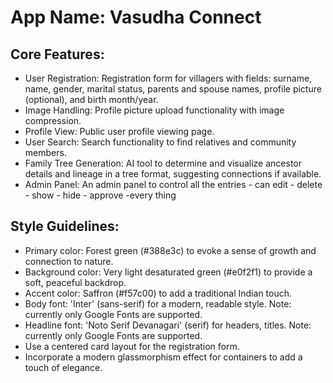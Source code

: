 # **App Name**: Vasudha Connect

## Core Features:

- User Registration: Registration form for villagers with fields: surname, name, gender, marital status, parents and spouse names, profile picture (optional), and birth month/year.
- Image Handling: Profile picture upload functionality with image compression.
- Profile View: Public user profile viewing page.
- User Search: Search functionality to find relatives and community members.
- Family Tree Generation: AI tool to determine and visualize ancestor details and lineage in a tree format, suggesting connections if available.
- Admin Panel: An admin panel to control all the entries - can edit - delete - show  - hide - approve -every thing

## Style Guidelines:

- Primary color: Forest green (#388e3c) to evoke a sense of growth and connection to nature.
- Background color: Very light desaturated green (#e0f2f1) to provide a soft, peaceful backdrop.
- Accent color: Saffron (#f57c00) to add a traditional Indian touch.
- Body font: 'Inter' (sans-serif) for a modern, readable style. Note: currently only Google Fonts are supported.
- Headline font: 'Noto Serif Devanagari' (serif) for headers, titles. Note: currently only Google Fonts are supported.
- Use a centered card layout for the registration form.
- Incorporate a modern glassmorphism effect for containers to add a touch of elegance.